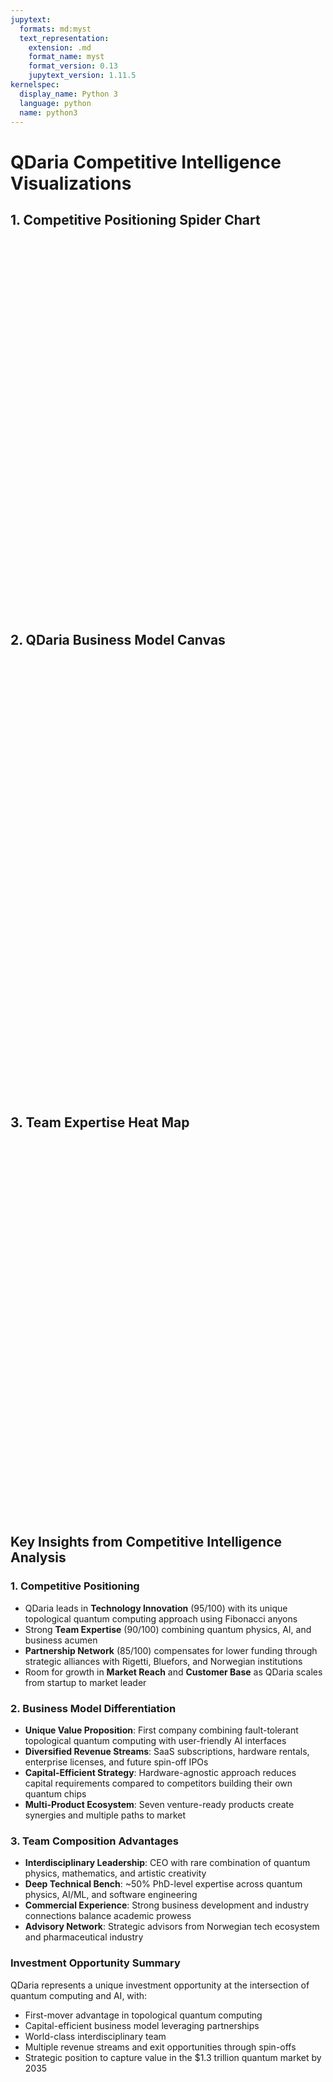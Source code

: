```yaml
---
jupytext:
  formats: md:myst
  text_representation:
    extension: .md
    format_name: myst
    format_version: 0.13
    jupytext_version: 1.11.5
kernelspec:
  display_name: Python 3
  language: python
  name: python3
---
```


# QDaria Competitive Intelligence Visualizations

## 1. Competitive Positioning Spider Chart

<div id="competitiveSpiderChart" style="width: 100%; height: 600px;"></div>

<script src="https://cdn.plot.ly/plotly-2.27.0.min.js"></script>
<script>
document.addEventListener('DOMContentLoaded', function() {
    // Define the dimensions for competitive analysis
    var dimensions = [
        'Technology Innovation',
        'Market Reach', 
        'Team Expertise',
        'Funding',
        'Patent Portfolio',
        'Customer Base',
        'Partnership Network'
    ];
    
    // Competitive scoring data (0-100 scale)
    var competitorData = [
        {
            name: 'QDaria',
            data: [95, 45, 90, 35, 60, 30, 85],
            color: '#00CED1',  // QDaria teal
            fillcolor: 'rgba(0, 206, 209, 0.3)'
        },
        {
            name: 'IBM Quantum',
            data: [85, 95, 95, 100, 95, 90, 90],
            color: '#1F70C1',
            fillcolor: 'rgba(31, 112, 193, 0.2)'
        },
        {
            name: 'Google Quantum AI',
            data: [100, 85, 100, 100, 90, 75, 85],
            color: '#EA4335',
            fillcolor: 'rgba(234, 67, 53, 0.2)'
        },
        {
            name: 'Microsoft Azure Quantum',
            data: [90, 90, 95, 100, 85, 85, 95],
            color: '#00BCF2',
            fillcolor: 'rgba(0, 188, 242, 0.2)'
        },
        {
            name: 'Rigetti Computing',
            data: [80, 60, 85, 70, 75, 50, 70],
            color: '#8B4789',
            fillcolor: 'rgba(139, 71, 137, 0.2)'
        }
    ];
    
    var traces = competitorData.map(competitor => ({
        type: 'scatterpolar',
        r: competitor.data,
        theta: dimensions,
        fill: 'toself',
        fillcolor: competitor.fillcolor,
        name: competitor.name,
        line: {
            color: competitor.color,
            width: 3
        },
        marker: {
            color: competitor.color,
            size: 8,
            symbol: competitor.name === 'QDaria' ? 'star' : 'circle'
        },
        hovertemplate: '<b>%{fullData.name}</b><br>' +
                      '%{theta}: %{r}<br>' +
                      '<extra></extra>'
    }));
    
    var layout = {
        title: {
            text: 'Competitive Positioning Analysis: QDaria vs Major Quantum Players',
            font: {
                size: 24,
                color: '#2c3e50',
                family: 'Arial, sans-serif'
            },
            y: 0.98
        },
        polar: {
            radialaxis: {
                visible: true,
                range: [0, 100],
                tickfont: {
                    size: 12,
                    color: '#7f8c8d'
                },
                gridcolor: 'rgba(0,0,0,0.1)',
                tickvals: [20, 40, 60, 80, 100],
                ticktext: ['20', '40', '60', '80', '100']
            },
            angularaxis: {
                tickfont: {
                    size: 14,
                    color: '#2c3e50',
                    family: 'Arial, sans-serif'
                },
                linecolor: 'rgba(0,0,0,0.2)',
                gridcolor: 'rgba(0,0,0,0.1)'
            },
            bgcolor: 'rgba(250,250,252,0.3)'
        },
        paper_bgcolor: 'rgba(255,255,255,0)',
        showlegend: true,
        legend: {
            x: 1.1,
            y: 0.5,
            bgcolor: 'rgba(255,255,255,0.9)',
            bordercolor: 'rgba(0,0,0,0.2)',
            borderwidth: 1,
            font: {
                size: 14,
                color: '#2c3e50'
            }
        },
        margin: {
            t: 100,
            b: 50,
            l: 80,
            r: 200
        },
        annotations: [
            {
                text: '<i>QDaria excels in Technology Innovation and Team Expertise,<br>with strategic partnerships compensating for lower funding</i>',
                x: 0.5,
                y: -0.15,
                xref: 'paper',
                yref: 'paper',
                showarrow: false,
                font: {
                    size: 12,
                    color: '#7f8c8d'
                },
                xanchor: 'center'
            }
        ],
        hoverlabel: {
            bgcolor: '#fff',
            bordercolor: '#333',
            font: {
                size: 14,
                color: '#333'
            }
        }
    };
    
    var config = {
        responsive: true,
        displayModeBar: true,
        displaylogo: false,
        modeBarButtonsToRemove: ['pan2d', 'lasso2d', 'select2d'],
        toImageButtonOptions: {
            format: 'png',
            filename: 'qdaria_competitive_positioning',
            height: 800,
            width: 1200,
            scale: 2
        }
    };
    
    Plotly.newPlot('competitiveSpiderChart', traces, layout, config);
});
</script>

## 2. QDaria Business Model Canvas

<div id="businessModelCanvas" style="width: 100%; height: 700px;"></div>

<script>
document.addEventListener('DOMContentLoaded', function() {
    // Business Model Canvas data
    var canvasBlocks = [
        // Row 1
        {
            block: 'Key Partners',
            x: 0, y: 2, width: 1, height: 2,
            content: [
                '• Rigetti Computing (Hardware)',
                '• Bluefors (Cryogenics)',
                '• Norwegian Universities',
                '• Government R&D Programs',
                '• Cloud Providers (AWS, Azure)',
                '• Quantum Research Labs'
            ],
            color: '#3498db',
            icon: '🤝'
        },
        {
            block: 'Key Activities',
            x: 1, y: 2.5, width: 1, height: 1,
            content: [
                '• Topological QC Research',
                '• AI/Quantum Integration',
                '• Software Development',
                '• Hardware Operations',
                '• Customer Support'
            ],
            color: '#e74c3c',
            icon: '⚡'
        },
        {
            block: 'Key Resources',
            x: 1, y: 1.5, width: 1, height: 1,
            content: [
                '• PhD-level Team',
                '• Novera QPU Access',
                '• IP & Patents',
                '• Oslo Quantum Lab',
                '• AI Models & Data'
            ],
            color: '#e74c3c',
            icon: '💎'
        },
        {
            block: 'Value Propositions',
            x: 2, y: 2, width: 1, height: 2,
            content: [
                '• First Fault-Tolerant QC',
                '• Quantum+AI Integration',
                '• Hardware Access Service',
                '• User-Friendly Interfaces',
                '• Industry-Specific Solutions',
                '• Educational Platform'
            ],
            color: '#9b59b6',
            icon: '🎯',
            highlight: true
        },
        {
            block: 'Customer Relationships',
            x: 3, y: 2.5, width: 1, height: 1,
            content: [
                '• B2B Partnerships',
                '• SaaS Subscriptions',
                '• Educational Programs',
                '• Community Building',
                '• 24/7 AI Support'
            ],
            color: '#2ecc71',
            icon: '💚'
        },
        {
            block: 'Channels',
            x: 3, y: 1.5, width: 1, height: 1,
            content: [
                '• Direct Sales',
                '• Cloud Platforms',
                '• Partner Networks',
                '• Conferences',
                '• Online Education'
            ],
            color: '#2ecc71',
            icon: '📡'
        },
        {
            block: 'Customer Segments',
            x: 4, y: 2, width: 1, height: 2,
            content: [
                '• Financial Institutions',
                '• Government Agencies',
                '• Research Universities',
                '• Healthcare/Pharma',
                '• Tech Companies',
                '• Students/Educators'
            ],
            color: '#f39c12',
            icon: '👥'
        },
        // Row 2
        {
            block: 'Cost Structure',
            x: 0, y: 0, width: 2.5, height: 1.5,
            content: [
                '• R&D Investment (40%)',
                '• Team Salaries (35%)',
                '• Hardware/Infrastructure (15%)',
                '• Cloud Services (5%)',
                '• Marketing/Sales (5%)'
            ],
            color: '#e67e22',
            icon: '💰'
        },
        {
            block: 'Revenue Streams',
            x: 2.5, y: 0, width: 2.5, height: 1.5,
            content: [
                '• SaaS Subscriptions (Qm9, Zipminator)',
                '• Hardware Rental Fees',
                '• Enterprise Licenses',
                '• Consulting Services',
                '• Government Contracts',
                '• Future: Spin-off IPOs'
            ],
            color: '#27ae60',
            icon: '💵',
            highlight: true
        }
    ];
    
    // Create shapes for canvas blocks
    var shapes = canvasBlocks.map(block => ({
        type: 'rect',
        x0: block.x,
        y0: block.y,
        x1: block.x + block.width,
        y1: block.y + block.height,
        fillcolor: block.highlight ? block.color : block.color + '20',
        line: {
            color: block.color,
            width: block.highlight ? 3 : 2
        },
        layer: 'below'
    }));
    
    // Create annotations for blocks
    var annotations = [];
    canvasBlocks.forEach(block => {
        // Title annotation
        annotations.push({
            x: block.x + block.width/2,
            y: block.y + block.height - 0.1,
            text: `<b>${block.icon} ${block.block}</b>`,
            showarrow: false,
            font: {
                size: 16,
                color: block.color,
                family: 'Arial, sans-serif'
            },
            xanchor: 'center',
            yanchor: 'top'
        });
        
        // Content annotation
        annotations.push({
            x: block.x + block.width/2,
            y: block.y + block.height/2 - 0.1,
            text: block.content.join('<br>'),
            showarrow: false,
            font: {
                size: 11,
                color: '#2c3e50',
                family: 'Arial, sans-serif'
            },
            xanchor: 'center',
            yanchor: 'middle',
            align: 'left'
        });
    });
    
    // Add title annotation
    annotations.push({
        x: 2.5,
        y: 4.2,
        text: '<b>QDaria Business Model Canvas</b>',
        showarrow: false,
        font: {
            size: 28,
            color: '#2c3e50',
            family: 'Arial, sans-serif'
        },
        xanchor: 'center'
    });
    
    // Add differentiator callouts
    annotations.push({
        x: 2,
        y: 1.2,
        text: '⭐ <b>Unique Differentiator:</b><br>First company combining Topological QC<br>with Agentic AI interfaces',
        showarrow: true,
        arrowhead: 2,
        arrowsize: 1,
        arrowwidth: 2,
        arrowcolor: '#00CED1',
        ax: -80,
        ay: -60,
        bgcolor: 'rgba(0, 206, 209, 0.9)',
        bordercolor: '#00CED1',
        borderwidth: 2,
        borderpad: 8,
        font: {
            size: 12,
            color: '#fff'
        },
        align: 'left'
    });
    
    var data = [{
        type: 'scatter',
        x: [2.5],
        y: [2],
        mode: 'markers',
        marker: {
            size: 0.1,
            color: 'transparent'
        },
        showlegend: false,
        hoverinfo: 'skip'
    }];
    
    var layout = {
        xaxis: {
            range: [-0.2, 5.2],
            showgrid: false,
            zeroline: false,
            showticklabels: false,
            fixedrange: true
        },
        yaxis: {
            range: [-0.2, 4.5],
            showgrid: false,
            zeroline: false,
            showticklabels: false,
            fixedrange: true
        },
        shapes: shapes,
        annotations: annotations,
        paper_bgcolor: 'rgba(255,255,255,0)',
        plot_bgcolor: 'rgba(250,250,252,0.5)',
        margin: {
            t: 50,
            b: 50,
            l: 50,
            r: 50
        },
        hoverlabel: {
            bgcolor: '#fff',
            bordercolor: '#333',
            font: {
                size: 14,
                color: '#333'
            }
        }
    };
    
    var config = {
        responsive: true,
        displayModeBar: true,
        displaylogo: false,
        modeBarButtonsToRemove: ['pan2d', 'lasso2d', 'select2d', 'zoom2d', 'zoomIn2d', 'zoomOut2d', 'autoScale2d', 'resetScale2d'],
        toImageButtonOptions: {
            format: 'png',
            filename: 'qdaria_business_model_canvas',
            height: 800,
            width: 1400,
            scale: 2
        }
    };
    
    Plotly.newPlot('businessModelCanvas', data, layout, config);
});
</script>

## 3. Team Expertise Heat Map

<div id="teamExpertiseHeatmap" style="width: 100%; height: 600px;"></div>

<script>
document.addEventListener('DOMContentLoaded', function() {
    // Team members
    var teamMembers = [
        'Daniel "Mo" Houshmand<br><i>CEO & Co-founder</i>',
        'Prof. Astrid Sølberg<br><i>CSO & Co-founder</i>',
        'Dr. Erik Johannessen<br><i>CTO & Co-founder</i>',
        'Dr. Nina Patel<br><i>Chief AI Scientist</i>',
        'Quantum Algo Researcher<br><i>ETH Zurich PhD</i>',
        'Senior DevOps Engineer<br><i>Fintech Background</i>',
        'Business Dev Lead<br><i>Tech Transfer Expert</i>',
        'Prof. Leif Hansen<br><i>Strategic Advisor</i>',
        'Dr. Maria Gomez<br><i>Pharma Advisor</i>'
    ];
    
    // Expertise domains
    var domains = [
        'Quantum Physics',
        'Software Engineering',
        'AI/Machine Learning',
        'Business Development',
        'Mathematics',
        'Hardware Engineering',
        'Project Management',
        'Industry Networks',
        'Academic Research'
    ];
    
    // Expertise matrix (0-10 scale)
    var expertiseMatrix = [
        [7, 5, 6, 8, 9, 4, 9, 7, 6],  // Mo - polymath
        [10, 3, 2, 2, 8, 7, 4, 6, 10], // Astrid - quantum expert
        [4, 10, 5, 3, 6, 8, 7, 5, 4],  // Erik - software architect
        [3, 7, 10, 3, 7, 2, 5, 4, 8],  // Nina - AI expert
        [9, 6, 7, 1, 9, 3, 3, 2, 9],   // Quantum Researcher
        [2, 9, 4, 2, 3, 9, 8, 6, 2],   // DevOps Engineer
        [1, 3, 2, 10, 2, 2, 8, 9, 3],  // Business Dev
        [2, 2, 2, 8, 3, 2, 7, 10, 5],  // Prof Hansen - networks
        [2, 2, 3, 7, 3, 1, 5, 8, 6]    // Dr Gomez - pharma
    ];
    
    // Detailed bios for hover
    var bios = [
        'Iranian-Norwegian polymath with M.Sc. in Applied Math & Physics, B.Sc. Civil Engineering, B.A. Art & Design. Founded QDaria in 2018, previously created Zipminator cybersecurity tool.',
        'Professor at NTNU, studied under anyon theory pioneer Jon Magne Leinaas. Leading expert in topological phases of matter and condensed matter physics.',
        'PhD Computer Science from University of Oslo, former IBM Emerging Tech division. Expert in distributed systems, cloud architecture, and quantum-classical integration.',
        'PhD Machine Learning from Cambridge, former DeepMind researcher. Specializes in multi-agent systems and explainable AI for quantum applications.',
        'Former ETH Zurich postdoc specializing in quantum optimization algorithms. Key contributor to QDaria\'s quantum algorithm library.',
        'Experienced in fintech infrastructure, manages QDaria\'s cloud and CI/CD pipelines. Ensures scalable and secure quantum computing services.',
        'Former tech transfer office lead, forging industry partnerships and pilot programs. Bridges academic research with commercial applications.',
        'Prominent figure in Norway\'s tech ecosystem, provides strategic guidance on scaling and market positioning.',
        'Pharmaceutical industry veteran advising QNilaya\'s quantum-enhanced drug discovery platform development.'
    ];
    
    // Create hover text matrix
    var hoverText = [];
    for (var i = 0; i < teamMembers.length; i++) {
        var row = [];
        for (var j = 0; j < domains.length; j++) {
            var level = expertiseMatrix[i][j];
            var levelText = level >= 8 ? 'Expert' : level >= 6 ? 'Advanced' : level >= 4 ? 'Intermediate' : level >= 2 ? 'Basic' : 'Limited';
            row.push(`<b>${teamMembers[i].split('<br>')[0]}</b><br>${domains[j]}: ${levelText} (${level}/10)<br><br><i>${bios[i]}</i>`);
        }
        hoverText.push(row);
    }
    
    var data = [{
        type: 'heatmap',
        z: expertiseMatrix,
        x: domains,
        y: teamMembers,
        colorscale: [
            [0, '#f8f9fa'],
            [0.2, '#e3f2fd'],
            [0.4, '#64b5f6'],
            [0.6, '#1976d2'],
            [0.8, '#0d47a1'],
            [1, '#00CED1']
        ],
        showscale: true,
        colorbar: {
            title: {
                text: 'Expertise Level',
                font: {
                    size: 14,
                    color: '#2c3e50'
                }
            },
            tickmode: 'array',
            tickvals: [0, 2, 4, 6, 8, 10],
            ticktext: ['0', '2', '4', '6', '8', '10<br>Expert'],
            len: 0.8,
            thickness: 20,
            outlinecolor: 'rgba(0,0,0,0.1)',
            outlinewidth: 1
        },
        hovertemplate: '%{hovertext}<extra></extra>',
        hovertext: hoverText,
        hoverlabel: {
            bgcolor: 'rgba(255,255,255,0.95)',
            bordercolor: '#333',
            font: {
                size: 12,
                color: '#333',
                family: 'Arial, sans-serif'
            },
            align: 'left'
        }
    }];
    
    // Add text annotations for cell values
    var annotations = [];
    for (var i = 0; i < teamMembers.length; i++) {
        for (var j = 0; j < domains.length; j++) {
            var value = expertiseMatrix[i][j];
            if (value >= 7) {  // Only show high expertise values
                annotations.push({
                    x: j,
                    y: i,
                    text: value.toString(),
                    showarrow: false,
                    font: {
                        size: 12,
                        color: value >= 9 ? '#fff' : '#2c3e50',
                        family: 'Arial, sans-serif'
                    }
                });
            }
        }
    }
    
    var layout = {
        title: {
            text: 'QDaria Team Expertise Heat Map - Deep Bench Strength Across Domains',
            font: {
                size: 24,
                color: '#2c3e50',
                family: 'Arial, sans-serif'
            }
        },
        xaxis: {
            side: 'top',
            tickangle: -45,
            tickfont: {
                size: 13,
                color: '#2c3e50'
            }
        },
        yaxis: {
            autorange: 'reversed',
            tickfont: {
                size: 12,
                color: '#2c3e50'
            }
        },
        annotations: annotations.concat([
            {
                text: '<i>Hover over cells for detailed team member bios and expertise levels</i>',
                x: 0.5,
                y: -0.08,
                xref: 'paper',
                yref: 'paper',
                showarrow: false,
                font: {
                    size: 12,
                    color: '#7f8c8d'
                },
                xanchor: 'center'
            },
            {
                text: '⭐ <b>Key Insight:</b> Rare combination of deep quantum physics expertise<br>with strong AI/ML and business development capabilities',
                x: 1.05,
                y: 0.5,
                xref: 'paper',
                yref: 'paper',
                showarrow: false,
                bgcolor: 'rgba(0, 206, 209, 0.1)',
                bordercolor: '#00CED1',
                borderwidth: 2,
                borderpad: 8,
                font: {
                    size: 11,
                    color: '#2c3e50'
                },
                align: 'left',
                xanchor: 'left'
            }
        ]),
        paper_bgcolor: 'rgba(255,255,255,0)',
        plot_bgcolor: 'rgba(250,250,252,0.9)',
        margin: {
            t: 150,
            b: 80,
            l: 200,
            r: 250
        },
        hoverlabel: {
            bgcolor: '#fff',
            bordercolor: '#333',
            font: {
                size: 12,
                color: '#333'
            }
        }
    };
    
    var config = {
        responsive: true,
        displayModeBar: true,
        displaylogo: false,
        modeBarButtonsToRemove: ['pan2d', 'lasso2d', 'select2d'],
        toImageButtonOptions: {
            format: 'png',
            filename: 'qdaria_team_expertise',
            height: 800,
            width: 1200,
            scale: 2
        }
    };
    
    Plotly.newPlot('teamExpertiseHeatmap', data, layout, config);
});
</script>

## Key Insights from Competitive Intelligence Analysis

### 1. **Competitive Positioning**
- QDaria leads in **Technology Innovation** (95/100) with its unique topological quantum computing approach using Fibonacci anyons
- Strong **Team Expertise** (90/100) combining quantum physics, AI, and business acumen
- **Partnership Network** (85/100) compensates for lower funding through strategic alliances with Rigetti, Bluefors, and Norwegian institutions
- Room for growth in **Market Reach** and **Customer Base** as QDaria scales from startup to market leader

### 2. **Business Model Differentiation**
- **Unique Value Proposition**: First company combining fault-tolerant topological quantum computing with user-friendly AI interfaces
- **Diversified Revenue Streams**: SaaS subscriptions, hardware rentals, enterprise licenses, and future spin-off IPOs
- **Capital-Efficient Strategy**: Hardware-agnostic approach reduces capital requirements compared to competitors building their own quantum chips
- **Multi-Product Ecosystem**: Seven venture-ready products create synergies and multiple paths to market

### 3. **Team Composition Advantages**
- **Interdisciplinary Leadership**: CEO with rare combination of quantum physics, mathematics, and artistic creativity
- **Deep Technical Bench**: ~50% PhD-level expertise across quantum physics, AI/ML, and software engineering
- **Commercial Experience**: Strong business development and industry connections balance academic prowess
- **Advisory Network**: Strategic advisors from Norwegian tech ecosystem and pharmaceutical industry

### Investment Opportunity Summary
QDaria represents a unique investment opportunity at the intersection of quantum computing and AI, with:
- First-mover advantage in topological quantum computing
- Capital-efficient business model leveraging partnerships
- World-class interdisciplinary team
- Multiple revenue streams and exit opportunities through spin-offs
- Strategic position to capture value in the $1.3 trillion quantum market by 2035